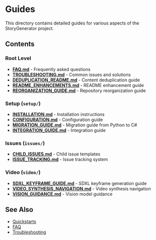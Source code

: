 # Guides

This directory contains detailed guides for various aspects of the StoryGenerator project.

## Contents

### Root Level
- **[FAQ.md](FAQ.md)** - Frequently asked questions
- **[TROUBLESHOOTING.md](TROUBLESHOOTING.md)** - Common issues and solutions
- **[DEDUPLICATION_README.md](DEDUPLICATION_README.md)** - Content deduplication guide
- **[README_ENHANCEMENTS.md](README_ENHANCEMENTS.md)** - README enhancement guide
- **[REORGANIZATION_GUIDE.md](REORGANIZATION_GUIDE.md)** - Repository reorganization guide

### Setup (`setup/`)
- **[INSTALLATION.md](setup/INSTALLATION.md)** - Installation instructions
- **[CONFIGURATION.md](setup/CONFIGURATION.md)** - Configuration guide
- **[MIGRATION_GUIDE.md](setup/MIGRATION_GUIDE.md)** - Migration guide from Python to C#
- **[INTEGRATION_GUIDE.md](setup/INTEGRATION_GUIDE.md)** - Integration guide

### Issues (`issues/`)
- **[CHILD_ISSUES.md](issues/CHILD_ISSUES.md)** - Child issue templates
- **[ISSUE_TRACKING.md](issues/ISSUE_TRACKING.md)** - Issue tracking system

### Video (`video/`)
- **[SDXL_KEYFRAME_GUIDE.md](video/SDXL_KEYFRAME_GUIDE.md)** - SDXL keyframe generation guide
- **[VIDEO_SYNTHESIS_NAVIGATION.md](video/VIDEO_SYNTHESIS_NAVIGATION.md)** - Video synthesis navigation
- **[VISION_GUIDANCE.md](video/VISION_GUIDANCE.md)** - Vision model guidance

## See Also
- [Quickstarts](../quickstarts/)
- [FAQ](FAQ.md)
- [Troubleshooting](TROUBLESHOOTING.md)
